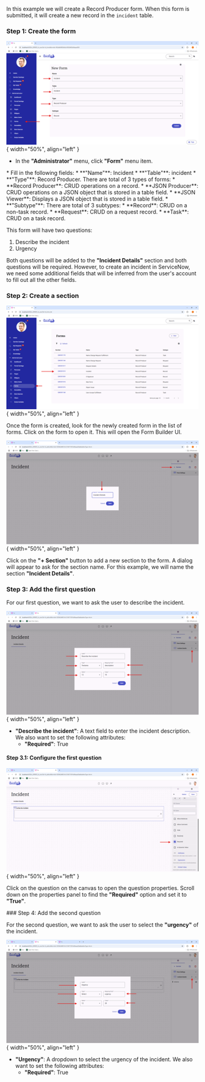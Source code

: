 In this example we will create a Record Producer form. When this form is submitted, it will create a new record in the `incident` table. 

### Step 1: Create the form

![Record Producer Form](../../assets/form/record_producer/0.png){ width="50%", align="left" }

* In the **"Administrator"** menu, click **"Form"** menu item.

<div style="clear: both;"></div>
* Fill in the following fields:
    * **"Name"**: Incident
    * **"Table"**: incident
    * **"Type"**: Record Producer. There are total of 3 types of forms:
        * **Record Producer**: CRUD operations on a record.
        * **JSON Producer**: CRUD operations on a JSON object that is stored in a table field.
        * **JSON Viewer**: Displays a JSON object that is stored in a table field.
    * **"Subtype"**: There are total of 3 subtypes:
        * **Record**: CRUD on a non-task record.
        * **Request**: CRUD on a request record.
        * **Task**: CRUD on a task record.

This form will have two questions:

1. Describe the incident
2. Urgency

Both questions will be added to the **"Incident Details"** section and both questions will be required. However, to create an incident in ServiceNow, we need some additional fields that will be inferred from the user's account to fill out all the other fields.

### Step 2: Create a section

![Record Producer Form](../../assets/form/record_producer/1.png){ width="50%", align="left" }

Once the form is created, look for the newly created form in the list of forms. Click on the form to open it. This will open the Form Builder UI.

<div style="clear: both;"></div>

![Record Producer Form](../../assets/form/record_producer/2.png){ width="50%", align="left" }

Click on the **"+ Section"** button to add a new section to the form. A dialog will appear to ask for the section name. For this example, we will name the section **"Incident Details"**.

<div style="clear: both;"></div>

### Step 3: Add the first question

For our first question, we want to ask the user to describe the incident.

![Record Producer Form](../../assets/form/record_producer/3.png){ width="50%", align="left" }

* **"Describe the incident"**: A text field to enter the incident description. We also want to set the following attributes:
    * **"Required"**: True

<div style="clear: both;"></div>

#### Step 3.1: Configure the first question

![Record Producer Form](../../assets/form/record_producer/4.png){ width="50%", align="left" }

Click on the question on the canvas to open the question properties. Scroll down on the properties panel to find the **"Required"** option and set it to **"True"**.

<div style="clear: both;"></div>
### Step 4: Add the second question

For the second question, we want to ask the user to select the **"urgency"** of the incident.

![Record Producer Form](../../assets/form/record_producer/5.png){ width="50%", align="left" }

* **"Urgency"**: A dropdown to select the urgency of the incident. We also want to set the following attributes:
    * **"Required"**: True

<div style="clear: both;"></div>

